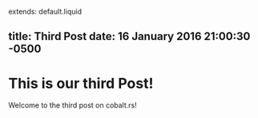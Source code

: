 extends: default.liquid

title: Third Post
date: 16 January 2016 21:00:30 -0500
---

# This is our third Post!

Welcome to the third post on cobalt.rs!
